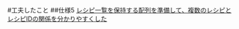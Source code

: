 #工夫したこと
##仕様5
[レシピ一覧を保持する配列を準備して、複数のレシピとレシピIDの関係を分かりやすくした](https://github.com/suiyujin/suiyujin-sezemi-2014-readable-code-1/commit/86b17e01091296db1cd16ce6d8a835b20f4ae4c7 "spec5: complete spec5")